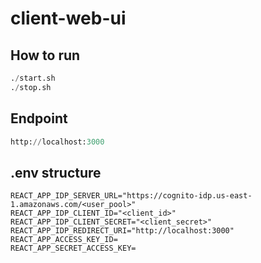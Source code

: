 # client-web-ui

## How to run
```python
./start.sh
./stop.sh
```

## Endpoint
```python
http://localhost:3000
```

## .env structure
```
REACT_APP_IDP_SERVER_URL="https://cognito-idp.us-east-1.amazonaws.com/<user_pool>"
REACT_APP_IDP_CLIENT_ID="<client_id>"
REACT_APP_IDP_CLIENT_SECRET="<client_secret>"
REACT_APP_IDP_REDIRECT_URI="http://localhost:3000"
REACT_APP_ACCESS_KEY_ID=
REACT_APP_SECRET_ACCESS_KEY=
```